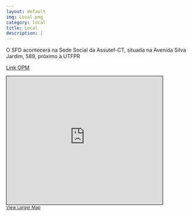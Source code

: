 ```yaml
---
layout: default
img: Local.png
category: local
title: Local
description: |
---
```


O SFD acontecerá na Sede Social da Assutef-CT, situada na Avenida Silva Jardim, 589, próximo à UTFPR

[Link OPM](https://www.openstreetmap.org/?#map=18/-25.439855/-49.266375)

<iframe width="425" height="350" src="https://www.openstreetmap.org/export/embed.html?bbox=-49.27085459232331%2C-25.442053885648793%2C-49.26189601421357%2C-25.437655291752595&amp;layer=mapnik" style="border: 1px solid black"></iframe><br/><small><a href="https://www.openstreetmap.org/?#map=18/-25.439855/-49.266375">View Larger Map</a></small>